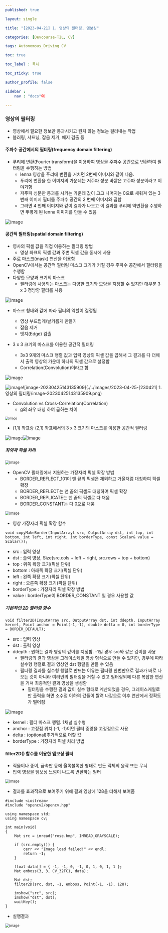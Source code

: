 ```yaml
---
published: true

layout: single

title: "[2023-04-21] 1. 영상의 필터링, 엠보싱"

categories: [Devcourse-TIL, CV]

tags: Autonomous_Driving CV

toc: true

toc_label : 목차

toc_sticky: true

author_profile: false

sidebar :
    nav : "docs"여

---
```


### 영상의 필터링

- 영상에서 필요한 정보만 통과시키고 원치 않는 정보는 걸러내는 작업
- 블러링, 샤프닝, 잡음 제거, 에지 검출 등



#### 주파수 공간에서의 필터링(frequency domain filtering)

- 푸리에 변환(Fourier transform)을 이용하여 영상을 주파수 공간으로 변환하여 필터링을 수행하는 방법
  - lenna 영상을 푸리에 변환을 거치면 2번째 이미지와 같이 나옴. 
  - 푸리에 변환을 한 이미지의 가운데는 저주파 성분 바깥은 고주파 성분이라고 이야기함
  - 저주파 성분만 통과를 시키는 가운데 값이 크고 나머지는 0으로 채워져 있는 3 번째 이미지 필터를 주파수 공간의 2 번째 이미지와 곱함
  - 그러면 4 번째 이미지와 같이 결과가 나오고 이 결과를 푸리에 역변환을 수행하면 뿌옇게 된 lenna 이미지를 만들 수 있음

![image](https://user-images.githubusercontent.com/116723552/234174190-60f66aa5-4924-448d-b3ac-55ab7f215563.png)



#### 공간적 필터링(spatial domain filtering)

- 영사의 픽셀 값을 직접 이용하는 필터링 방법
  - 영상 좌표의 픽셀 값과 주변 픽셀 값을 동시에 사용
- 주로 마스크(mask) 연산을 이용함
- OpenCV에서는 공간적 필터링 마스크 크기가 커질 경우 주파수 공간에서 필터링을 수행함
- 다양한 모양과 크기의 마스크
  - 필터링에 사용되는 마스크는 다양한 크기와 모양을 지정할 수 있지만 대부분 3 x 3 정방향 필터를 사용

![image](https://user-images.githubusercontent.com/116723552/234177106-9e17017d-0db9-41fa-ab96-cb2b2b52d283.png)

- 마스크 형태와 값에 따라 필터의 역할이 결정됨
  - 영상 부드럽게/날카롭게 만들기
  - 잡음 제거
  - 엣지(Edge) 검출



- 3 x 3 크기의 마스크를 이용한 공간적 필터링
  -  3x3 9개의 마스크 행렬 값과 입력 영상의 픽셀 값을 곱해서 그 결과를 다 더해서 출력 영상의 가운데 하나의 픽셀 값으로 설정함
  - Correlation(Convolution)이라고 함

![image](https://user-images.githubusercontent.com/116723552/234183132-47aeee70-ae18-4e31-889a-970d00bf1038.png)



![image](https://user-images.githubusercontent.com/116723552/234177645-013fe336-affc-4643-89ce-0a094451a6c2.png)![image-20230425143135909](./../images/2023-04-25-[230421] 1. 영상의 필터링/image-20230425143135909.png)



- Convolution vs Cross-Correlation(Correlation)
  - g의 좌우 대칭 하여 곱하는 차이

<img src="https://user-images.githubusercontent.com/116723552/234184464-478b2561-3e9f-457b-bd07-bfda963fdf5a.png" alt="image" style="zoom:67%;" />



- (1,1) 좌표랑 (2,1) 좌표에서의 3 x 3 크기의 마스크를 이용한 공간적 필터링

![image](https://user-images.githubusercontent.com/116723552/234188683-c4a5f2e3-d648-4156-81f8-51e91585d3fc.png)![image](https://user-images.githubusercontent.com/116723552/234188776-0084bdb8-72c6-47cc-a7d7-428d8a9473d1.png)



##### 최외곽 픽셀 처리

<img src="https://user-images.githubusercontent.com/116723552/234189285-f119e9f5-7355-4ae4-ae9a-ae065d76c4d9.png" alt="image" style="zoom:80%;" />

- OpenCV 필터링에서 지원하는 가장자리 픽셀 확장 방법
  - BORDER_REFLECT_101이 맨 끝의 픽셀은 제외하고 거울처럼 대칭하여 픽셀 확장
  - BORDER_REFLECT는 맨 끝의 픽셀도 대칭하여 픽셀 확장
  - BORDER_REPLICATE는 맨 끝의 픽셀로 다 채움
  - BORDER_CONSTANT는 다 0으로 채움

<img src="https://user-images.githubusercontent.com/116723552/234189658-30cff5e4-3879-4225-8b03-c0922ce11f6b.png" alt="image" style="zoom:80%;" />



- 영상 가장자리 픽셀 확장 함수

```
void copyMakeBorder(InputArrayt src, OutputArray dst, int top, int bottom, int left, int right, int borderType, const Scalar& value = Scalar());
```

- src : 입력 영상
- dst : 출력 영상, Size(src.cols + left + right, src.rows + top + bottom)
- top : 위쪽 확장 크기(픽셀 단위)
- bottom : 아래쪽 확장 크기(픽셀 단위)
- left : 왼쪽 확장 크기(픽셀 단위)
- right : 오른쪽 확장 크기(픽셀 단위)
- borderType : 가장자리 픽셀 확장 방법
- value : borderType이 BORDER_CONSTANT 일 경우 사용할 값



##### 기본적인 2D 필터링 함수

```
void filter2D(InputArray src, OutputArray dst, int ddepth, InputArray kernel, Point anchor = Point(-1,-1), double delta = 0, int borderType = BORDER_DEFAULT);
```

- src : 입력 영상
- dst : 출력 영상
- ddepth : 원하는 결과 영상의 깊이를 지정함. -1일 경우 src와 같은 깊이를 사용
  - 필터링의 결과 영상을 그레이스케일 영상 형식으로 만들 수 있지만, 경우에 따라 실수형 행렬로 결과 영상인 dst 행렬을 만들 수 있음
  - 필터링 결과를 실수형 행렬로 만드는 이유는 필터링 한번만으로 결과가 바로 나오는 것이 아니라 여러번의 필터링을 거칠 수 있고 필터링외에 다른 복잡한 연산을 거쳐 최종적인 결과 영상을 생성함
    - 필터링을 수행한 결과 값이 실수 형태로 계산되었을 경우, 그레이스케일로만 출력을 하면 소수점 이하의 값들이 짤려 나감으로 이후 연산에서 정확도가 떨어짐

![image](https://user-images.githubusercontent.com/116723552/234198346-1dd3080c-4a7b-4f44-a354-c55c75202b3a.png)

- kernel : 필터 마스크 행렬. 1채널 실수형
- anchor : 고정점 위치 (-1, -1)이면 필터 중앙을 고정점으로 사용
- delta : (optional)추가적으로 더할 값
- borderType : 가장자리 픽셀 처리 방법



#### filter2D() 함수를 이용한 앰보싱 필터

- 직물이나 종이, 금속판 등에 올록볼록한 형태로 만든 객체의 윤곽 또는 무늬
- 입력 영상을 엠보싱 느낌이 나도록 변환하는 필터

<img src="https://user-images.githubusercontent.com/116723552/234201318-5e7bb977-e8bf-4d13-9da2-fefffad172a5.png" alt="image" style="zoom:80%;" />

- 결과를 효과적으로 보여주기 위해 결과 영상에 128을 더해서 보여줌



```
#include <iostream>
#include "opencv2/opencv.hpp"

using namespace std;
using namespace cv;

int main(void)
{
	Mat src = imread("rose.bmp", IMREAD_GRAYSCALE);

	if (src.empty()) {
		cerr << "Image load failed!" << endl;
		return -1;
	}

	float data[] = { -1, -1, 0, -1, 0, 1, 0, 1, 1 };
	Mat emboss(3, 3, CV_32FC1, data);

	Mat dst;
	filter2D(src, dst, -1, emboss, Point(-1, -1), 128);

	imshow("src", src);
	imshow("dst", dst);
	waitKey();
}
```



- 실행결과

<img src="https://user-images.githubusercontent.com/116723552/234210776-a4187733-ed20-48fe-ad8a-531736b80870.png" alt="image" style="zoom: 80%;" />
